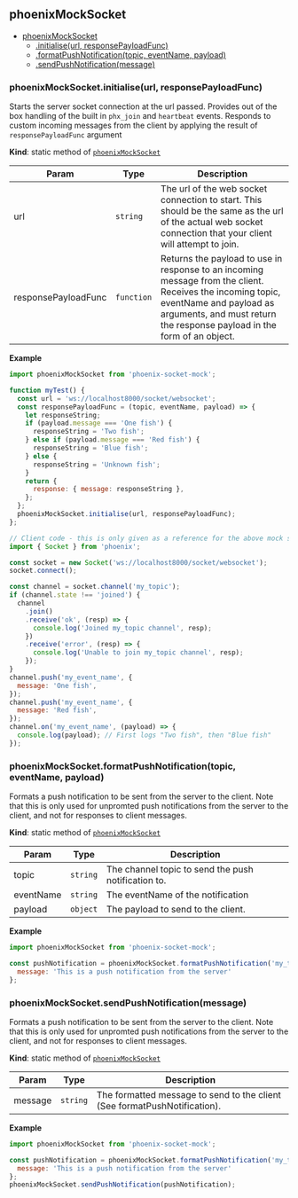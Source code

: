 <a name="module_phoenixMockSocket"></a>

## phoenixMockSocket

* [phoenixMockSocket](#module_phoenixMockSocket)
    * [.initialise(url, responsePayloadFunc)](#module_phoenixMockSocket.initialise)
    * [.formatPushNotification(topic, eventName, payload)](#module_phoenixMockSocket.formatPushNotification)
    * [.sendPushNotification(message)](#module_phoenixMockSocket.sendPushNotification)

<a name="module_phoenixMockSocket.initialise"></a>

### phoenixMockSocket.initialise(url, responsePayloadFunc)
Starts the server socket connection at the url passed.
Provides out of the box handling of the built in `phx_join` and `heartbeat` events.
Responds to custom incoming messages from the client by applying the result of `responsePayloadFunc` argument

**Kind**: static method of [<code>phoenixMockSocket</code>](#module_phoenixMockSocket)  

| Param | Type | Description |
| --- | --- | --- |
| url | <code>string</code> | The url of the web socket connection to start. This should be the same as the url of the actual web socket connection that your client will attempt to join. |
| responsePayloadFunc | <code>function</code> | Returns the payload to use in response to an incoming message from the client. Receives the incoming topic, eventName and payload as arguments, and must return the response payload in the form of an object. |

**Example**  
```js
import phoenixMockSocket from 'phoenix-socket-mock';

function myTest() {
  const url = 'ws://localhost8000/socket/websocket';
  const responsePayloadFunc = (topic, eventName, payload) => {
    let responseString;
    if (payload.message === 'One fish') {
      responseString = 'Two fish';
    } else if (payload.message === 'Red fish') {
      responseString = 'Blue fish';
    } else {
      responseString = 'Unknown fish';
    }
    return {
      response: { message: responseString },
    };
  };
  phoenixMockSocket.initialise(url, responsePayloadFunc);
};

// Client code - this is only given as a reference for the above mock server code
import { Socket } from 'phoenix';

const socket = new Socket('ws://localhost8000/socket/websocket');
socket.connect();

const channel = socket.channel('my_topic');
if (channel.state !== 'joined') {
  channel
    .join()
    .receive('ok', (resp) => {
      console.log('Joined my_topic channel', resp);
    })
    .receive('error', (resp) => {
      console.log('Unable to join my_topic channel', resp);
    });
}
channel.push('my_event_name', {
  message: 'One fish',
});
channel.push('my_event_name', {
  message: 'Red fish',
});
channel.on('my_event_name', (payload) => {
  console.log(payload); // First logs "Two fish", then "Blue fish"
});
```
<a name="module_phoenixMockSocket.formatPushNotification"></a>

### phoenixMockSocket.formatPushNotification(topic, eventName, payload)
Formats a push notification to be sent from the server to the client.
Note that this is only used for unpromted push notifications from the server to the client, and not for responses to client messages.

**Kind**: static method of [<code>phoenixMockSocket</code>](#module_phoenixMockSocket)  

| Param | Type | Description |
| --- | --- | --- |
| topic | <code>string</code> | The channel topic to send the push notification to. |
| eventName | <code>string</code> | The eventName of the notification |
| payload | <code>object</code> | The payload to send to the client. |

**Example**  
```js
import phoenixMockSocket from 'phoenix-socket-mock';

const pushNotification = phoenixMockSocket.formatPushNotification('my_topic', 'my_event_name', {
  message: 'This is a push notification from the server'
};
```
<a name="module_phoenixMockSocket.sendPushNotification"></a>

### phoenixMockSocket.sendPushNotification(message)
Formats a push notification to be sent from the server to the client.
Note that this is only used for unpromted push notifications from the server to the client, and not for responses to client messages.

**Kind**: static method of [<code>phoenixMockSocket</code>](#module_phoenixMockSocket)  

| Param | Type | Description |
| --- | --- | --- |
| message | <code>string</code> | The formatted message to send to the client (See formatPushNotification). |

**Example**  
```js
import phoenixMockSocket from 'phoenix-socket-mock';

const pushNotification = phoenixMockSocket.formatPushNotification('my_topic', 'my_event_name', {
  message: 'This is a push notification from the server'
};
phoenixMockSocket.sendPushNotification(pushNotification);
```
